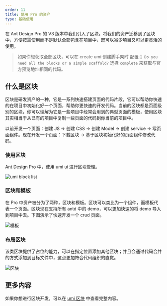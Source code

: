 ```yaml
---
order: 11
title: 使用 Pro 的资产
type: 基础使用
---
```


在 Ant Design Pro 的 V3 版本中我们引入了区块，将我们的资产迁移到了区块中，方便按需使用而不是默认全部包含在项目中，既可以减少项目又可以更灵活的使用。

> 如果你想获取全部区块，可以在 create umi 创建脚手架时 配置 `🚀 Do you need all the blocks or a simple scaffold?` 选择 `complete` 来获取与官方预览地址相同的代码。

## 什么是区块

区块是研发资产的一种，它是一系列快速搭建页面的代码片段，它可以帮助你快速的在项目中初始化好一个页面，帮助你更快速的开发代码。当前的区块都是页面级别的区块，你可以理解为它是一些项目中经常会用到的典型页面的模板，使用区块其实相当于从已有的项目中复制一些页面的代码到你当前的项目中。

以前开发一个页面：创建 JS -> 创建 CSS -> 创建 Model -> 创建 service -> 写页面组件。现在开发一个页面：下载区块 -> 基于区块初始化好的页面组件修改代码。

### 使用区块

Ant Design Pro 中，使用 umi ui 进行区块管理。

![ umi block list](https://gw.alipayobjects.com/zos/antfincdn/YWjTPDQAeq/CF034E49-0FE8-4011-B282-6956FC1B312C.png)

### 区块和模板

在 Pro 中资产被分为了两种，区块和模板。区块可以类比为一个组件，而模板代表一个页面。区块现在支持所有 antd 中的 demo，可以更加快速的将 demo 导入到项目中去。下图演示了快速开发一个 crud 页面。

![模板](https://gw.alipayobjects.com/zos/antfincdn/75%26lzz1F9P/Kapture%2525202019-11-25%252520at%25252015.35.41.gif)

### 布局区块

该类区块提供了占位的能力，可以在指定位置添加其他区块；并且会通过代码合并的方式添加到目标文件中，这点更加符合代码组织的直觉。

![区块](https://gw.alipayobjects.com/zos/antfincdn/FjLAmnNnwA/Kapture%2525202019-11-25%252520at%25252017.32.25.gif)

## 更多内容

如果你想进行区块开发，可以在 [umi 区块](https://umijs.org/docs/use-umi-ui) 中查看完整内容。
